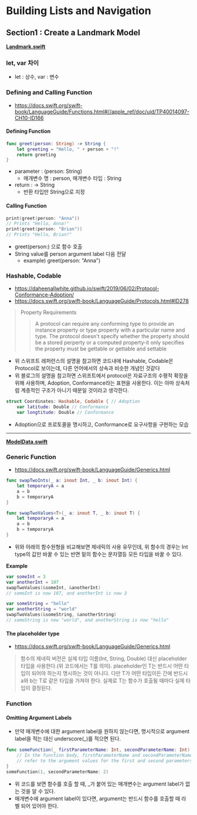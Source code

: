 # Building Lists and Navigation

## Section1 : Create a Landmark Model

[**Landmark.swift**](https://github.com/Kimjaeseop/study_swift/blob/main/BuildingListsAndNavigation/Complete/Landmarks/Model/Landmark.swift)
### let, var 차이
* let : 상수, var : 변수

### Defining and Calling Function

* https://docs.swift.org/swift-book/LanguageGuide/Functions.html#//apple_ref/doc/uid/TP40014097-CH10-ID166
#### Defining Function
```Swift
func greet(person: String) -> String {
	let greeting = "Hello, " + person + "!"
	return greeting
}
```

* parameter : (person: String)
	* 매개변수 명 : person, 매개변수 타입 : String
* return : -> String
	* 반환 타입만 String으로 지정

#### Calling Function
```Swift
print(greet(person: "Anna"))
// Prints "Hello, Anna!"
print(greet(person: "Brian"))
// Prints "Hello, Brian!"
```

* greet(person:) 으로 함수 호출
* String value를 person argument label 다음 전달
	* example) greet(person: "Anna")

### Hashable, Codable

* https://daheenallwhite.github.io/swift/2019/06/02/Protocol-Conformance-Adoption/
* https://docs.swift.org/swift-book/LanguageGuide/Protocols.html#ID278

> Property Requirements
>> A protocol can require any conforming type to provide an instance property or type property with a particular name and type. The protocol doesn't  specify whether the property should be a stored perperty or a computed property-it only specifies the property must be gettable or gettable and settable

* 위 스위프트 레퍼런스의 설명을 참고하면 코드내에 Hashable, Codable은 Protocol로 보이는데, 다른 언어에서의 상속과 비슷한 개념인 것같다
* 위 블로그의 설명을 참고하면 스위프트에서 protocol은 자료구조의 수평적 확장을 위해 사용하며, Adoption, Conformance라는 표현을 사용한다. 이는 아마 상속처럼 계층적인 구조가 아니기 때문일 것이라고 생각한다.
```Swift
struct Coordinates: Hashable, Codable { // Adoption
	var latitude: Double // Conformance
	var longtitude: Double // Conformance
```
* Adoption으로 프로토콜을 명시하고, Conformance로 요구사항을 구현하는 모습

----------------------------------------
[**ModelData.swift**](https://github.com/Kimjaeseop/study_swift/blob/main/BuildingListsAndNavigation/Complete/Landmarks/Model/ModelData.swift)

### Generic Function

* https://docs.swift.org/swift-book/LanguageGuide/Generics.html

```Swift
func swapTwoInts(_ a: inout Int, _ b: inout Int) {
	let temporaryA = a
	a = b
	b = temporaryA
}
```
```Swift
func swapTwoValues<T>(_ a: inout T, _ b: inout T) {
	let temporaryA = a
	a = b
	b = temporaryA
}
```

* 위와 아래의 함수원형을 비교해보면 제네릭의 사용 유무인데, 위 함수의 경우는 Int type의 값만 바꿀 수 있는 반면 밑의 함수는 문자열등 모든 타입을 바꿀 수 있다.

**Example**
```Swift
var someInt = 3
var anotherInt = 107
swapTwoValues(&someInt, &anotherInt)
// someInt is now 107, and anotherInt is now 3

var someString = "hello"
var anotherString = "world"
swapTwoValues(&someString, &anotherString)
// someString is now "world", and anotherString is now "hello"
```

#### The placeholder type
* https://docs.swift.org/swift-book/LanguageGuide/Generics.html
> 함수의 제네릭 버전은 실제 타입 이름(Int, String, Double) 대신 placeholder 타입을 사용한다.(위 코드에서는 T를 의미).
> placeholder인 T는 반드시 어떤 타입이 되어야 하는지 명시하는 것이 아니다. 다만 T가 어떤 타입이든 간에 반드시 a와 b는 T로 같은 타입을 가져야 한다.
> 실제로 T는 함수가 호출될 때마다 실제 타입이 결정된다.

### Function
#### Omitting Argument Labels

* 만약 매개변수에 대한 argument label을 원하지 않는다면, 명시적으로 argument label을 적는 대신 underscore(_)를 적으면 된다.

```Swift
func someFunction(_ firstParameterName: Int, secondParameterName: Int) {
	// In the function body, firstParameterName and secondParameterName
	// refer to the argument values for the first and second parameters.
}
someFunction(1, secondParameterName: 2)
```

* 위 코드를 보면 함수를 호출 할 때, _가 붙어 있는 매개변수는 argument label가 없는 것을 알 수 있다.
* 매개변수에 argument label이 있다면, argument는 반드시 함수를 호출할 때 라벨 되어 있어야 한다.



